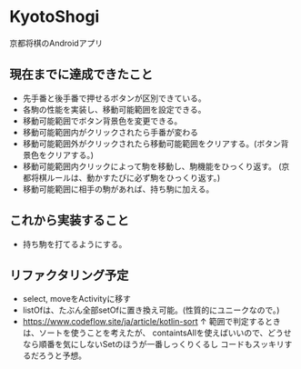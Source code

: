 # KyotoShogi
京都将棋のAndroidアプリ

## 現在までに達成できたこと
- 先手番と後手番で押せるボタンが区別できている。
- 各駒の性能を実装し、移動可能範囲を設定できる。
- 移動可能範囲でボタン背景色を変更できる。
- 移動可能範囲内がクリックされたら手番が変わる
- 移動可能範囲外がクリックされたら移動可能範囲をクリアする。(ボタン背景色をクリアする。)
- 移動可能範囲内クリックによって駒を移動し、駒機能をひっくり返す。
(京都将棋ルールは、動かすたびに必ず駒をひっくり返す。)
- 移動可能範囲に相手の駒があれば、持ち駒に加える。

## これから実装すること
- 持ち駒を打てるようにする。

## リファクタリング予定
- select, moveをActivityに移す
- listOfは、たぶん全部setOfに置き換え可能。(性質的にユニークなので。)
- https://www.codeflow.site/ja/article/kotlin-sort
↑ 範囲で判定するときは、ソートを使うことを考えたが、
containtsAllを使えばいいので、どうせなら順番を気にしないSetのほうが一番しっくりくるし
コードもスッキリするだろうと予想。
